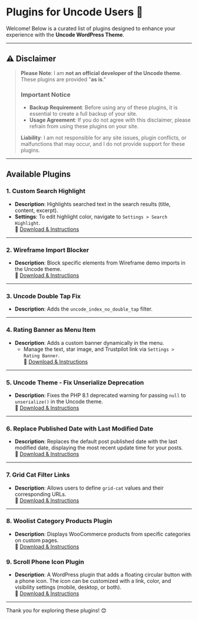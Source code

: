 # Plugins for Uncode Users 🎉  

Welcome! Below is a curated list of plugins designed to enhance your experience with the **Uncode WordPress Theme**.  

---

## ⚠️ Disclaimer  

> **Please Note**: I am **not an official developer of the Uncode theme**. These plugins are provided "**as is**."  
> 
> ### Important Notice  
> - **Backup Requirement**: Before using any of these plugins, it is essential to create a full backup of your site.  
> - **Usage Agreement**: If you do not agree with this disclaimer, please refrain from using these plugins on your site.  
>
> **Liability**: I am not responsible for any site issues, plugin conflicts, or malfunctions that may occur, and I do not provide support for these plugins.  

---

## Available Plugins  

### 1. **Custom Search Highlight**  
- **Description**: Highlights searched text in the search results (title, content, excerpt).  
- **Settings**: To edit highlight color, navigate to `Settings > Search Highlight`.  
🔗 [Download & Instructions](https://github.com/childtheme/uncode/tree/custom-search-highlight)  

---

### 2. **Wireframe Import Blocker**  
- **Description**: Block specific elements from Wireframe demo imports in the Uncode theme.  
🔗 [Download & Instructions](https://github.com/childtheme/uncode/tree/custom-demo-import-blocker)  

---

### 3. **Uncode Double Tap Fix**  
- **Description**: Adds the `uncode_index_no_double_tap` filter.  

---

### 4. **Rating Banner as Menu Item**  
- **Description**: Adds a custom banner dynamically in the menu.  
  - Manage the text, star image, and Trustpilot link via `Settings > Rating Banner`.  
🔗 [Download & Instructions](https://github.com/childtheme/uncode/tree/custom-menu-rating-banner)  

---

### 5. **Uncode Theme - Fix Unserialize Deprecation**  
- **Description**: Fixes the PHP 8.1 deprecated warning for passing `null` to `unserialize()` in the Uncode theme.  
🔗 [Download & Instructions](https://github.com/childtheme/uncode/tree/uncode-fix-unserialize)  

---

### 6. **Replace Published Date with Last Modified Date**  
- **Description**: Replaces the default post published date with the last modified date, displaying the most recent update time for your posts.  
🔗 [Download & Instructions](https://github.com/childtheme/uncode/tree/Last-Modified-Date)  

---

### 7. **Grid Cat Filter Links**  
- **Description**: Allows users to define `grid-cat` values and their corresponding URLs.  
🔗 [Download & Instructions](https://github.com/childtheme/uncode/tree/grid-cat-filter-links)  

---

### 8. **Woolist Category Products Plugin**  
- **Description**: Displays WooCommerce products from specific categories on custom pages.  
🔗 [Download & Instructions](https://github.com/childtheme/uncode/tree/woolist-category-products)  

### 9. **Scroll Phone Icon Plugin**  
- **Description**: A WordPress plugin that adds a floating circular button with a phone icon. The icon can be customized with a link, color, and visibility settings (mobile, desktop, or both).  
🔗 [Download & Instructions](https://github.com/childtheme/uncode/tree/scroll-phone-icon#scroll-phone-icon-plugin)  

---

Thank you for exploring these plugins! 😊  
